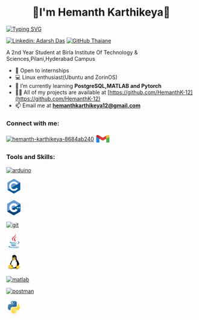 <h1 align="center">👾I'm Hemanth Karthikeya👾</h1>
<!-- <h3 align="center">A passionate developer interested in all things computers</h3> -->
<a href="https://git.io/typing-svg"><img src="https://readme-typing-svg.demolab.com?font=Fira+Code&size=30&duration=3000&pause=1000&vCenter=true&random=false&width=800&lines=A+Passionate+Developer;Problem+solver;Fast+learner;Detail-oriented+creator" alt="Typing SVG" /></a>

<!-- <p align="left"> <a href="https://github.com/ryo-ma/github-profile-trophy"><img src="https://github-profile-trophy.vercel.app/?username=saphereye&theme=onedark" alt="saphereye" /></a> </p> -->
[![Linkedin: Adarsh Das](https://img.shields.io/badge/-Sw!tchBlade-blue?style=flat-square&logo=Linkedin&logoColor=white&link=https://www.linkedin.com/in/hemanth-karthikeya-ganti-7a673a19a/)](https://www.linkedin.com/in/hemanth-karthikeya-ganti-7a673a19a/)
[![GitHub Thaiane](https://img.shields.io/github/followers/saphereye?label=follow&style=social)](https://github.com/HemanthK-12/)

A 2nd Year Student at Birla Institute Of Technology & Sciences,Pilani,Hyderabad Campus

- 🔭 Open to internships
- 💻 Linux enthusiast(Ubuntu and ZorinOS)
- 🌱 I’m currently learning **PostgreSQL,MATLAB and Pytorch**
- 👨‍💻 All of my projects are available at [https://github.com/HemanthK-12](https://github.com/HemanthK-12)
- 📫 Email me at **hemanthkarthikeya12@gmail.com**

<h3 align="left">Connect with me:</h3>
<p align="left">
<a href="https://www.linkedin.com/in/hemanth-karthikeya-ganti-7a673a19a/" target="blank"><img align="center" src="https://raw.githubusercontent.com/rahuldkjain/github-profile-readme-generator/master/src/images/icons/Social/linked-in-alt.svg" alt="hemanth-karthikeya-8684ab240" height="30" width="40" /></a>
<a href="mailto:hemanthkarthikeya12@gmail.com" target="_blank">
  <img align="center" src="https://raw.githubusercontent.com/rahuldkjain/github-profile-readme-generator/master/src/images/icons/Social/gmail.svg" alt="hemanthkarthikeya12@gmail.com" height="30" width="40" />
</a>

</p>

<h3 align="left">Tools and Skills:</h3>
<p align="left">
<a href="https://www.arduino.cc/" target="_blank" rel="noreferrer"> <img src="https://cdn.worldvectorlogo.com/logos/arduino-1.svg" alt="arduino" width="40" height="40"/> </a>

<a href="https://www.cprogramming.com/" target="_blank" rel="noreferrer"> <img src="https://raw.githubusercontent.com/devicons/devicon/master/icons/c/c-original.svg" alt="c" width="40" height="40"/> </a>

<a href="https://www.w3schools.com/cpp/" target="_blank" rel="noreferrer"> <img src="https://raw.githubusercontent.com/devicons/devicon/master/icons/cplusplus/cplusplus-original.svg" alt="cplusplus" width="40" height="40"/> </a>

<a href="https://git-scm.com/" target="_blank" rel="noreferrer"> <img src="https://www.vectorlogo.zone/logos/git-scm/git-scm-icon.svg" alt="git" width="40" height="40"/> </a>

<a href="https://www.java.com" target="_blank" rel="noreferrer"> <img src="https://raw.githubusercontent.com/devicons/devicon/master/icons/java/java-original.svg" alt="java" width="40" height="40"/> </a>

<a href="https://www.linux.org/" target="_blank" rel="noreferrer"> <img src="https://raw.githubusercontent.com/devicons/devicon/master/icons/linux/linux-original.svg" alt="linux" width="40" height="40"/> </a>

<a href="https://www.mathworks.com/" target="_blank" rel="noreferrer"> <img src="https://upload.wikimedia.org/wikipedia/commons/2/21/Matlab_Logo.png" alt="matlab" width="40" height="40"/> </a>

<a href="https://postman.com" target="_blank" rel="noreferrer"> <img src="https://www.vectorlogo.zone/logos/getpostman/getpostman-icon.svg" alt="postman" width="40" height="40"/> </a>

<a href="https://www.python.org" target="_blank" rel="noreferrer"> <img src="https://raw.githubusercontent.com/devicons/devicon/master/icons/python/python-original.svg" alt="python" width="40" height="40"/> </a>


</p>

<!-- <p><img align="left" src="https://github-readme-stats.vercel.app/api/top-langs?username=saphereye&show_icons=true&locale=en&layout=compact" alt="saphereye" /></p> -->

<!-- <p><img align="center" src="https://github-readme-stats.vercel.app/api?username=saphereye&show_icons=true&locale=en" alt="saphereye" /></p> -->

<!-- <p><img align="center" src="https://github-readme-streak-stats.herokuapp.com/?user=saphereye&" alt="saphereye" /></p> -->